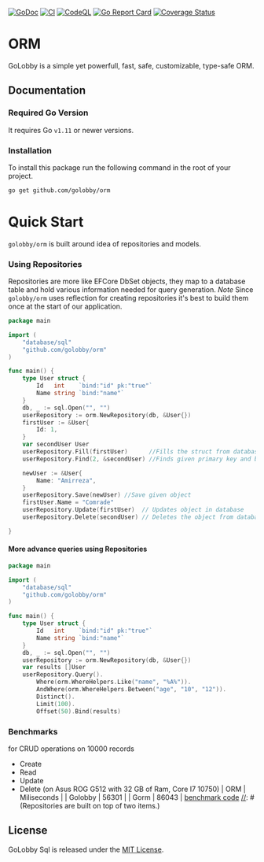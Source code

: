 [![GoDoc](https://godoc.org/github.com/golobby/orm?status.svg)](https://godoc.org/github.com/golobby/sql)
[![CI](https://github.com/golobby/orm/actions/workflows/ci.yml/badge.svg)](https://github.com/golobby/sql/actions/workflows/ci.yml)
[![CodeQL](https://github.com/golobby/orm/workflows/CodeQL/badge.svg)](https://github.com/golobby/config/actions?query=workflow%3ACodeQL)
[![Go Report Card](https://goreportcard.com/badge/github.com/golobby/orm)](https://goreportcard.com/report/github.com/golobby/sql)
[![Coverage Status](https://coveralls.io/repos/github/golobby/orm/badge.svg)](https://coveralls.io/github/golobby/sql?branch=master)

# ORM

GoLobby is a simple yet powerfull, fast, safe, customizable, type-safe ORM.

## Documentation

### Required Go Version

It requires Go `v1.11` or newer versions.

### Installation

To install this package run the following command in the root of your project.

```bash
go get github.com/golobby/orm
```

# Quick Start

`golobby/orm` is built around idea of repositories and models.

### Using Repositories

Repositories are more like EFCore DbSet objects, they map to a database table and hold various information needed for
query generation.
*Note* Since `golobby/orm` uses reflection for creating repositories it's best to build them once at the start of our
application.<br/>

```go
package main

import (
	"database/sql"
	"github.com/golobby/orm"
)

func main() {
	type User struct {
		Id   int    `bind:"id" pk:"true"`
		Name string `bind:"name"`
	}
	db, _ := sql.Open("", "")
	userRepository := orm.NewRepository(db, &User{})
	firstUser := &User{
		Id: 1,
	}
	var secondUser User
	userRepository.Fill(firstUser)      //Fills the struct from database using present fields ( better to have to PK )
	userRepository.Find(2, &secondUser) //Finds given primary key and binds it to the given struct

	newUser := &User{
		Name: "Amirreza",
	}
	userRepository.Save(newUser) //Save given object
	firstUser.Name = "Comrade"
	userRepository.Update(firstUser)  // Updates object in database
	userRepository.Delete(secondUser) // Deletes the object from database

}
```

#### More advance queries using Repositories

```go
package main

import (
	"database/sql"
	"github.com/golobby/orm"
)

func main() {
	type User struct {
		Id   int    `bind:"id" pk:"true"`
		Name string `bind:"name"`
	}
	db, _ := sql.Open("", "")
	userRepository := orm.NewRepository(db, &User{})
	var results []User
	userRepository.Query().
		Where(orm.WhereHelpers.Like("name", "%A%")).
		AndWhere(orm.WhereHelpers.Between("age", "10", "12")).
		Distinct().
		Limit(100).
		Offset(50).Bind(results)
```
### Benchmarks
for CRUD operations on 10000 records
- Create
- Read
- Update
- Delete
(on Asus ROG G512 with 32 GB of Ram, Core I7 10750)
| ORM | Miliseconds |
| Golobby | 56301   |
| Gorm    | 86043   |
[benchmark code](https://github.com/golobby/orm/blob/master/examples/benchmarks/main.go)
[//]: # (Repositories are built on top of two items.)

[//]: # (### QueryBuilder)

[//]: # (Abstract SQL syntax into a Go API with builder pattern.)

[//]: # ()

[//]: # (### Bind)

[//]: # (Bind feature sql.Rows to a struct.)

[//]: # (In this example we are binding result of query which contains multiple rows into slice.)

[//]: # (```go)

[//]: # (    users := []User{&User{}, &User{}})

[//]: # (    rows, _ := db.Query&#40;`SELECT * FROM users`&#41;)

[//]: # (    _ = bind.Bind&#40;rows, users&#41;)

[//]: # (```)

[//]: # ()

[//]: # (bind also supports nested structs.)

[//]: # (```go)

[//]: # ()

[//]: # (type ComplexUser struct {)

[//]: # (	ID      int    `bind:"id"`)

[//]: # (	Name    string `bind:"name"`)

[//]: # (	Address Address)

[//]: # (})

[//]: # ()

[//]: # (type Address struct {)

[//]: # (	ID   int    `bind:"id"`)

[//]: # (	Path string `bind:"path"`)

[//]: # (})

[//]: # ()

[//]: # (rows, err := db.Query&#40;`SELECT users.id, users.name, addresses.id, addresses.path FROM users INNER JOIN addresses ON addresses.user_id = users.id`&#41;)

[//]: # ()

[//]: # (amirreza := &ComplexUser{})

[//]: # (milad := &ComplexUser{})

[//]: # ()

[//]: # (err = Bind&#40;rows, []*ComplexUser{amirreza, milad}&#41;)

[//]: # ()

[//]: # ()

[//]: # (assert.Equal&#40;t, "amirreza", amirreza.Name&#41;)

[//]: # (assert.Equal&#40;t, "milad", milad.Name&#41;)

[//]: # ()

[//]: # (//Nested struct also has filled)

[//]: # (assert.Equal&#40;t, "kianpars", amirreza.Address.Path&#41;)

[//]: # (assert.Equal&#40;t, "delfan", milad.Address.Path&#41;)

[//]: # (assert.Equal&#40;t, 2, milad.Address.ID&#41;)

[//]: # (assert.Equal&#40;t, 1, amirreza.Address.ID&#41;)

[//]: # ()

[//]: # (```)

[//]: # (for more info on `bind` see [bind\_test.go]&#40;https://github.com/golobby/sql/tree/master/bind/bind_test.go&#41;)

## License

GoLobby Sql is released under the [MIT License](http://opensource.org/licenses/mit-license.php).

